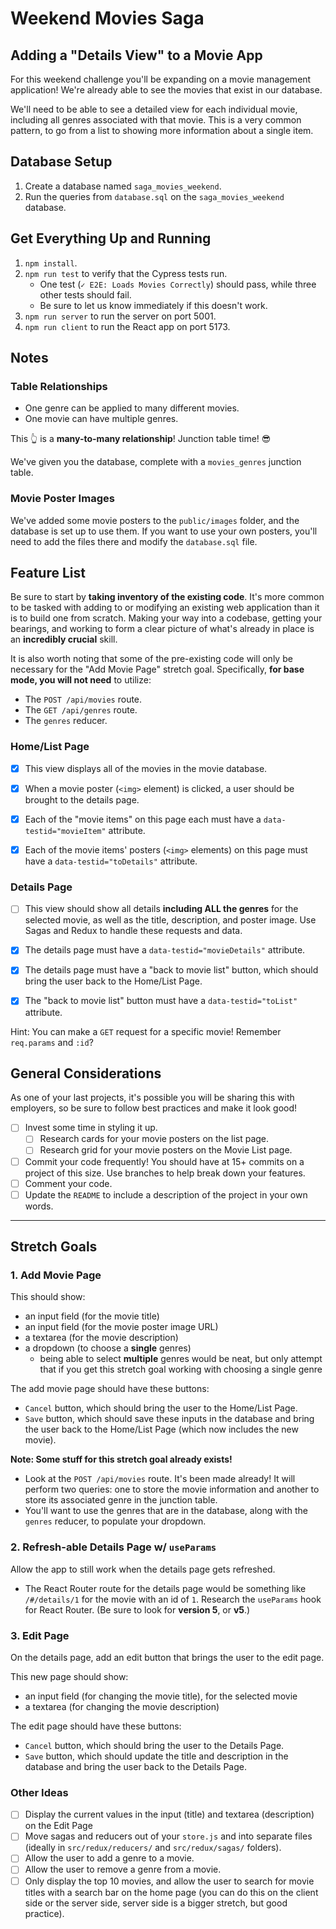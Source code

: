 # Weekend Movies Saga

## Adding a "Details View" to a Movie App

For this weekend challenge you'll be expanding on a movie management application! We're already able to see the movies that exist in our database.

We'll need to be able to see a detailed view for each individual movie, including all genres associated with that movie. This is a very common pattern, to go from a list to showing more information about a single item.

## Database Setup

1. Create a database named `saga_movies_weekend`.
2. Run the queries from `database.sql` on the `saga_movies_weekend` database.

## Get Everything Up and Running

1. `npm install`.
2. `npm run test` to verify that the Cypress tests run.
    - One test (`✓ E2E: Loads Movies Correctly`) should pass, while three other tests should fail.
    - Be sure to let us know immediately if this doesn't work.
3. `npm run server` to run the server on port 5001.
4. `npm run client` to run the React app on port 5173.

## Notes

### Table Relationships

- One genre can be applied to many different movies.
- One movie can have multiple genres.

This 👆 is a **many-to-many relationship**! Junction table time! 😎

We've given you the database, complete with a `movies_genres` junction table.
 
### Movie Poster Images

We've added some movie posters to the `public/images` folder, and the database is set up to use them. If you want to use your own posters, you'll need to add the files there and modify the `database.sql` file.

## Feature List

Be sure to start by **taking inventory of the existing code**. It's more common to be tasked with adding to or modifying an existing web application than it is to build one from scratch. Making your way into a codebase, getting your bearings, and working to form a clear picture of what's already in place is an **incredibly crucial** skill.

It is also worth noting that some of the pre-existing code will only be necessary for the "Add Movie Page" stretch goal. Specifically, **for base mode, you will not need** to utilize:
- The `POST /api/movies` route.
- The `GET /api/genres` route.
- The `genres` reducer.

### Home/List Page

- [x] This view displays all of the movies in the movie database. 

- [x] When a movie poster (`<img>` element) is clicked, a user should be brought to the details page.

- [x] Each of the "movie items" on this page each must have a `data-testid="movieItem"` attribute.

- [x] Each of the movie items' posters (`<img>` elements) on this page must have a `data-testid="toDetails"` attribute.


### Details Page

- [ ] This view should show all details **including ALL the genres** for the selected movie, as well as the title, description, and poster image. Use Sagas and Redux to handle these requests and data. 

- [x] The details page must have a `data-testid="movieDetails"` attribute.

- [x] The details page must have a "back to movie list" button, which should bring the user back to the Home/List Page.

- [x] The "back to movie list" button must have a `data-testid="toList"` attribute.

Hint: You can make a `GET` request for a specific movie! Remember `req.params` and `:id`?

## General Considerations

As one of your last projects, it's possible you will be sharing this with employers, so be sure to follow best practices and make it look good!

- [ ] Invest some time in styling it up.
    - [ ] Research cards for your movie posters on the list page.
    - [ ] Research grid for your movie posters on the Movie List page.
- [ ] Commit your code frequently! You should have at 15+ commits on a project of this size. Use branches to help break down your features.
- [ ] Comment your code.
- [ ] Update the `README` to include a description of the project in your own words.

---

## Stretch Goals

### 1. Add Movie Page

This should show:

- an input field (for the movie title)
- an input field (for the movie poster image URL)
- a textarea (for the movie description)
- a dropdown (to choose a **single** genres)
    - being able to select **multiple** genres would be neat, but only attempt that if you get this stretch goal working with choosing a single genre

The add movie page should have these buttons:

- `Cancel` button, which should bring the user to the Home/List Page.
- `Save` button, which should save these inputs in the database and bring the user back to the Home/List Page (which now includes the new movie).

**Note: Some stuff for this stretch goal already exists!**

- Look at the `POST /api/movies` route. It's been made already! It will perform two queries: one to store the movie information and another to store its associated genre in the junction table.
- You'll want to use the genres that are in the database, along with the `genres` reducer, to populate your dropdown.

### 2. Refresh-able Details Page w/ `useParams`

Allow the app to still work when the details page gets refreshed.

- The React Router route for the details page would be something like `/#/details/1` for the movie with an id of `1`. Research the `useParams` hook for React Router. (Be sure to look for **version 5**, or **v5**.)

### 3. Edit Page

On the details page, add an edit button that brings the user to the edit page.

This new page should show:

- an input field (for changing the movie title), for the selected movie
- a textarea (for changing the movie description)

The edit page should have these buttons:

- `Cancel` button, which should bring the user to the Details Page.
- `Save` button, which should update the title and description in the database and bring the user back to the Details Page.

### Other Ideas

- [ ] Display the current values in the input (title) and textarea (description) on the Edit Page
- [ ] Move sagas and reducers out of your `store.js` and into separate files (ideally in `src/redux/reducers/` and `src/redux/sagas/` folders).
- [ ] Allow the user to add a genre to a movie.
- [ ] Allow the user to remove a genre from a movie.
- [ ] Only display the top 10 movies, and allow the user to search for movie titles with a search bar on the home page (you can do this on the client side or the server side, server side is a bigger stretch, but good practice).
